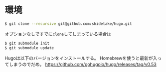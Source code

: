 # 環境
```bash
$ git clone --recursive git@github.com:shidetake/hugo.git
```

オプションなしですでに`clone`してしまっている場合は

```bash
$ git submodule init
$ git submodule update
```

Hugoは以下のバージョンをインストールする。
Homebrewを使うと最新が入ってしまうのでだめ。
https://github.com/gohugoio/hugo/releases/tag/v0.53

